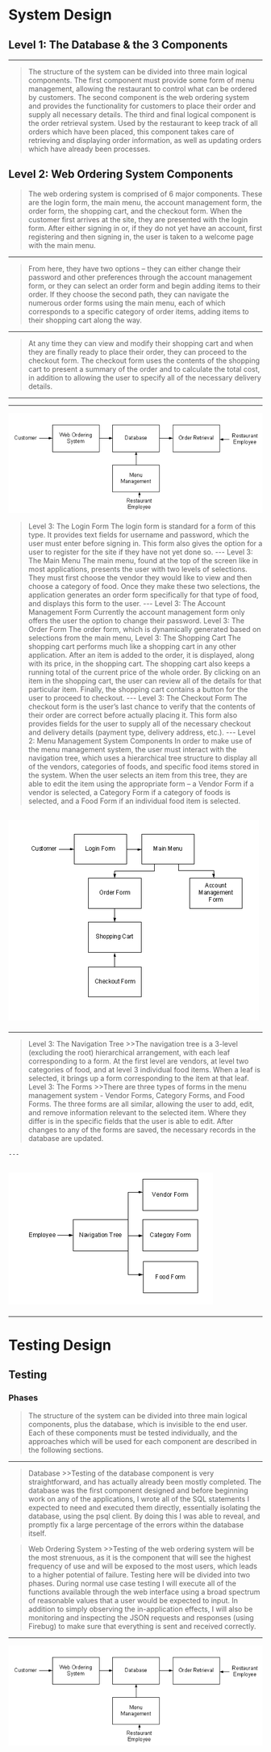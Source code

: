 # System Design

## Level 1: The Database & the 3 Components
---
>The structure of the system can be divided into three main logical components. The first component must provide some form of menu management, allowing the restaurant to control what can be ordered by customers. The second component is the web ordering system and provides the functionality for customers to place their order and supply all necessary details. The third and final logical component is the order retrieval system. Used by the restaurant to keep track of all orders which have been placed, this component takes care of retrieving and displaying order information, as well as updating orders which have already been processes.






## Level 2: Web Ordering System Components
>The web ordering system is comprised of 6 major components. These are the login form, the main menu, the account management form, the order form, the shopping cart, and the checkout form. When the customer first arrives at the site, they are presented with the login form. After either signing in or, if they do not yet have an account, first registering and then signing in, the user is taken to a welcome page with the main menu. 
---
>From here, they have two options – they can either change their password and other preferences through the account management form, or they can select an order form and begin adding items to their order. If they choose the second path, they can navigate the numerous order forms using the main menu, each of which corresponds to a specific category of order items, adding items to their shopping cart along the way.
---
> At any time they can view and modify their shopping cart and when they are finally ready to place their order, they can proceed to the checkout form. The checkout form uses the contents of the shopping cart to present a summary of the order and to calculate the total cost, in addition to allowing the user to specify all of the necessary delivery details.
---
---
![alt text](image-2.png)


>Level 3: The Login Form
	The login form is standard for a form of this type. It provides text fields for username and password, which the user must enter before signing in. This form also gives the option for a user to register for the site if they have not yet done so.
    ---	
>Level 3: The Main Menu
	The main menu, found at the top of the screen like in most applications, presents the user with two levels of selections. They must first choose the vendor they would like to view and then choose a category of food. Once they make these two selections, the application generates an order form specifically for that type of food, and displays this form to the user.
    ---
>Level 3: The Account Management Form
	Currently the account management form only offers the user the option to change their password.
>Level 3: The Order Form
	The order form, which is dynamically generated based on selections from the main menu, 
>Level 3: The Shopping Cart
	The shopping cart performs much like a shopping cart in any other application. After an item is added to the order, it is displayed, along with its price, in the shopping cart. The shopping cart also keeps a running total of the current price of the whole order. By clicking on an item in the shopping cart, the user can review all of the details for that particular item. Finally, the shopping cart contains a button for the user to proceed to checkout.
    ---
>Level 3: The Checkout Form
	The checkout form is the user’s last chance to verify that the contents of their order are correct before actually placing it. This form also provides fields for the user to supply all of the necessary checkout and delivery details (payment type, delivery address, etc.).
    ---
>Level 2: Menu Management System Components
	In order to make use of the menu management system, the user must interact with the navigation tree, which uses a hierarchical tree structure to display all of the vendors, categories of foods, and specific food items stored in the system. When the user selects an item from this tree, they are able to edit the item using the appropriate form – a Vendor Form if a vendor is selected, a Category Form if a category of foods is selected, and a Food Form if an individual food item is selected.

![alt text](image-1.png)
---
---
>Level 3: The Navigation Tree
	>>The navigation tree is a 3-level (excluding the root) hierarchical arrangement, with each leaf corresponding to a form. At the first level are vendors, at level two categories of food, and at level 3 individual food items. When a leaf is selected, it brings up a form corresponding to the item at that leaf.
>Level 3: The Forms
	>>There are three types of forms in the menu management system - Vendor Forms, Category Forms, and Food Forms. The three forms are all similar, allowing the user to add, edit, and remove information relevant to the selected item. Where they differ is in the specific fields that the user is able to edit. After changes to any of the forms are saved, the necessary records in the database are updated.
    
	---

![alt text](image-4.png)
---
---
# Testing Design

## Testing
### Phases
>The structure of the system can be divided into three main logical components, plus the database, which is invisible to the end user. Each of these components must be tested individually, and the approaches which will be used for each component are described in the following sections.
---
>Database
	>>Testing of the database component is very straightforward, and has actually already been mostly completed. The database was the first component designed and before beginning work on any of the applications, I wrote all of the SQL statements I expected to need and executed them directly, essentially isolating the database, using the psql client. By doing this I was able to reveal, and promptly fix a large percentage of the errors within the database itself.

>Web Ordering System
	>>Testing of the web ordering system will be the most strenuous, as it is the component that will see the highest frequency of use and will be exposed to the most users, which leads to a higher potential of failure. Testing here will be divided into two phases. During normal use case testing I will execute all of the functions available through the web interface using a broad spectrum of reasonable values that a user would be expected to input. In addition to simply observing the in-application effects, I will also be monitoring and inspecting the JSON requests and responses (using Firebug) to make sure that everything is sent and received correctly.
---
![alt text](image-6.png)
